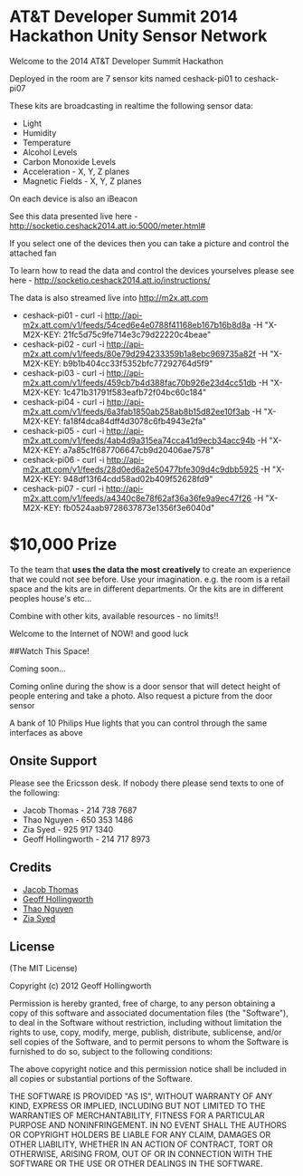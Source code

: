 # AT&T Developer Summit 2014 Hackathon Unity Sensor Network

Welcome to the 2014 AT&T Developer Summit Hackathon

Deployed in the room are 7 sensor kits named ceshack-pi01 to ceshack-pi07

These kits are broadcasting in realtime the following sensor data:

* Light
* Humidity
* Temperature
* Alcohol Levels
* Carbon Monoxide Levels
* Acceleration - X, Y, Z planes
* Magnetic Fields - X, Y, Z planes

On each device is also an iBeacon

See this data presented live here - http://socketio.ceshack2014.att.io:5000/meter.html#

If you select one of the devices then you can take a picture and control the attached fan

To learn how to read the data and control the devices yourselves please see here - http://socketio.ceshack2014.att.io/instructions/

The data is also streamed live into http://m2x.att.com

* ceshack-pi01 - curl -i http://api-m2x.att.com/v1/feeds/54ced6e4e0788f41168eb167b16b8d8a -H "X-M2X-KEY: 21fc5d75c9fe714e3c79d22220c4beae"
* ceshack-pi02 - curl -i http://api-m2x.att.com/v1/feeds/80e79d294233359b1a8ebc969735a82f -H "X-M2X-KEY: b9b1b404cc33f5352bfc77292764d5f9"
* ceshack-pi03 - curl -i http://api-m2x.att.com/v1/feeds/459cb7b4d388fac70b926e23d4cc51db -H "X-M2X-KEY: 1c471b31791f583eafb72f04bc60c184"
* ceshack-pi04 - curl -i http://api-m2x.att.com/v1/feeds/6a3fab1850ab258ab8b15d82ee10f3ab -H "X-M2X-KEY: fa18f4dca84dff4d3078c6fb4943e2fa"
* ceshack-pi05 - curl -i http://api-m2x.att.com/v1/feeds/4ab4d9a315ea74cca41d9ecb34acc94b -H "X-M2X-KEY: a7a85c1f687706647cb9d20406ae7578"
* ceshack-pi06 - curl -i http://api-m2x.att.com/v1/feeds/28d0ed6a2e50477bfe309d4c9dbb5925 -H "X-M2X-KEY: 948df13f64cdd58ad02b409f52628fd9"
* ceshack-pi07 - curl -i http://api-m2x.att.com/v1/feeds/a4340c8e78f62af36a36fe9a9ec47f26 -H "X-M2X-KEY: fb0524aab9728637873e1356f3e6040d"

# $10,000 Prize

To the team that **uses the data the most creatively** to create an experience that we could not see before. Use your imagination. e.g. the room is a retail space and the kits are in different departments.  Or the kits are in different peoples house's etc...

Combine with other kits, available resources - no limits!!

Welcome to the Internet of NOW! and good luck

##Watch This Space!

Coming soon...

Coming online during the show is a door sensor that will detect height of people entering and take a photo.  Also request a picture from the door sensor

A bank of 10 Philips Hue lights that you can control through the same interfaces as above

## Onsite Support

Please see the Ericsson desk.  If nobody there please send texts to one of the following:

  - Jacob Thomas - 214 738 7687
  - Thao Nguyen - 650 353 1486
  - Zia Syed - 925 917 1340
  - Geoff Hollingworth - 214 717 8973

## Credits

  - [Jacob Thomas](http://github.com/bjacobt)
  - [Geoff Hollingworth](http://github.com/eusholli)
  - [Thao Nguyen](http://github.com/boulethao)
  - [Zia Syed](http://github.com/ztsyed)

## License

(The MIT License)

Copyright (c) 2012 Geoff Hollingworth

Permission is hereby granted, free of charge, to any person obtaining a copy of
this software and associated documentation files (the "Software"), to deal in
the Software without restriction, including without limitation the rights to
use, copy, modify, merge, publish, distribute, sublicense, and/or sell copies of
the Software, and to permit persons to whom the Software is furnished to do so,
subject to the following conditions:

The above copyright notice and this permission notice shall be included in all
copies or substantial portions of the Software.

THE SOFTWARE IS PROVIDED "AS IS", WITHOUT WARRANTY OF ANY KIND, EXPRESS OR
IMPLIED, INCLUDING BUT NOT LIMITED TO THE WARRANTIES OF MERCHANTABILITY, FITNESS
FOR A PARTICULAR PURPOSE AND NONINFRINGEMENT. IN NO EVENT SHALL THE AUTHORS OR
COPYRIGHT HOLDERS BE LIABLE FOR ANY CLAIM, DAMAGES OR OTHER LIABILITY, WHETHER
IN AN ACTION OF CONTRACT, TORT OR OTHERWISE, ARISING FROM, OUT OF OR IN
CONNECTION WITH THE SOFTWARE OR THE USE OR OTHER DEALINGS IN THE SOFTWARE.
